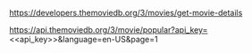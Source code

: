 https://developers.themoviedb.org/3/movies/get-movie-details

https://api.themoviedb.org/3/movie/popular?api_key=<<api_key>>&language=en-US&page=1